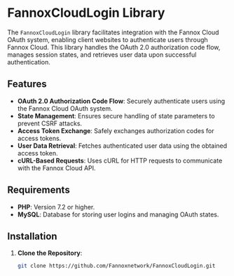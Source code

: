 # FannoxCloudLogin Library

The `FannoxCloudLogin` library facilitates integration with the Fannox Cloud OAuth system, enabling client websites to authenticate users through Fannox Cloud. This library handles the OAuth 2.0 authorization code flow, manages session states, and retrieves user data upon successful authentication.

## Features

- **OAuth 2.0 Authorization Code Flow**: Securely authenticate users using the Fannox Cloud OAuth system.
- **State Management**: Ensures secure handling of state parameters to prevent CSRF attacks.
- **Access Token Exchange**: Safely exchanges authorization codes for access tokens.
- **User Data Retrieval**: Fetches authenticated user data using the obtained access token.
- **cURL-Based Requests**: Uses cURL for HTTP requests to communicate with the Fannox Cloud API.

## Requirements

- **PHP**: Version 7.2 or higher.
- **MySQL**: Database for storing user logins and managing OAuth states.

## Installation

1. **Clone the Repository**:
   ```bash
   git clone https://github.com/Fannoxnetwork/FannoxCloudLogin.git
